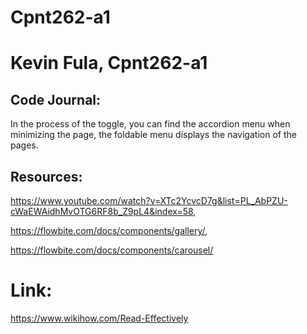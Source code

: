 # Cpnt262-a1

# Kevin Fula, Cpnt262-a1

## Code Journal:

In the process of the toggle, you can find the accordion menu when minimizing the page, the foldable menu displays the navigation of the pages. 

## Resources: 
https://www.youtube.com/watch?v=XTc2YcvcD7g&list=PL_AbPZU-cWaEWAidhMvOTG6RF8b_Z9pL4&index=58, 


https://flowbite.com/docs/components/gallery/,


https://flowbite.com/docs/components/carousel/

# Link:
https://www.wikihow.com/Read-Effectively